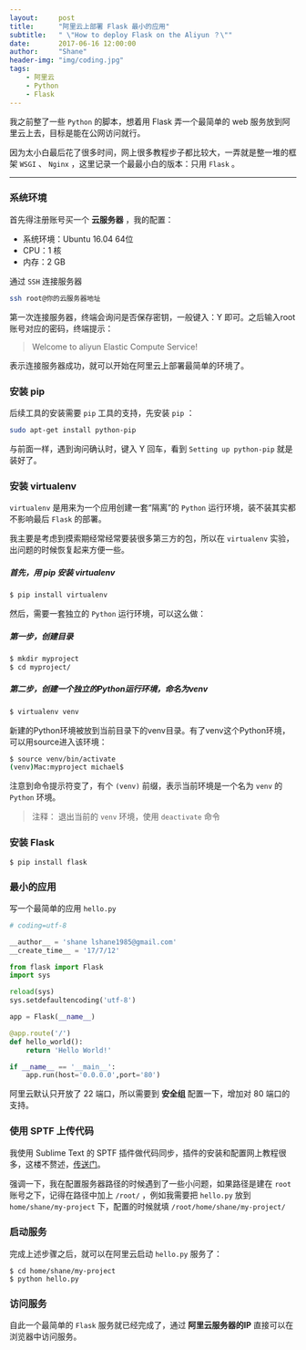 ```yaml
---
layout:     post
title:      "阿里云上部署 Flask 最小的应用"
subtitle:   " \"How to deploy Flask on the Aliyun ？\""
date:       2017-06-16 12:00:00
author:     "Shane"
header-img: "img/coding.jpg"
tags:
    - 阿里云
    - Python
    - Flask
---
```



我之前整了一些 `Python` 的脚本，想着用 Flask 弄一个最简单的 web 服务放到阿里云上去，目标是能在公网访问就行。

因为太小白最后花了很多时间，网上很多教程步子都比较大，一弄就是整一堆的框架 `WSGI` 、 `Nginx`  ，这里记录一个最最小白的版本：只用 `Flask` 。

---

### 系统环境

首先得注册账号买一个 __云服务器__ ，我的配置：

- 系统环境：Ubuntu 16.04 64位
- CPU：1 核
- 内存：2 GB

通过 `SSH` 连接服务器

```zsh
ssh root@你的云服务器地址
```

第一次连接服务器，终端会询问是否保存密钥，一般键入：Y 即可。之后输入root账号对应的密码，终端提示：

>Welcome to aliyun Elastic Compute Service!

表示连接服务器成功，就可以开始在阿里云上部署最简单的环境了。 

### 安装 pip

后续工具的安装需要 `pip` 工具的支持，先安装 `pip` ：

```zsh
sudo apt-get install python-pip
```

与前面一样，遇到询问确认时，键入 Y 回车，看到 `Setting up python-pip` 就是装好了。

### 安装 virtualenv

`virtualenv`  是用来为一个应用创建一套“隔离”的 `Python` 运行环境，装不装其实都不影响最后 `Flask` 的部署。

我主要是考虑到摸索期经常经常要装很多第三方的包，所以在 `virtualenv` 实验，出问题的时候恢复起来方便一些。

##### 首先，用 pip 安装 virtualenv

```zsh
$ pip install virtualenv
```

然后，需要一套独立的 `Python` 运行环境，可以这么做：

##### 第一步，创建目录

```zsh
$ mkdir myproject
$ cd myproject/
```

##### 第二步，创建一个独立的Python运行环境，命名为venv

```zsh
$ virtualenv venv
```

新建的Python环境被放到当前目录下的venv目录。有了venv这个Python环境，可以用source进入该环境：

```zsh
$ source venv/bin/activate
(venv)Mac:myproject michael$
```

注意到命令提示符变了，有个 `(venv)` 前缀，表示当前环境是一个名为 `venv` 的 `Python` 环境。

>注释： 退出当前的 `venv` 环境，使用 `deactivate` 命令

### 安装 Flask

```
$ pip install flask
```

### 最小的应用

写一个最简单的应用 `hello.py`

```python
# coding=utf-8

__author__ = 'shane lshane1985@gmail.com'
__create_time__ = '17/7/12'

from flask import Flask
import sys

reload(sys)
sys.setdefaultencoding('utf-8')

app = Flask(__name__)

@app.route('/')
def hello_world():
    return 'Hello World!'

if __name__ == '__main__':
    app.run(host='0.0.0.0',port='80')
```

阿里云默认只开放了 22 端口，所以需要到 __安全组__ 配置一下，增加对 80 端口的支持。

### 使用 SPTF 上传代码

我使用 Sublime Text 的 SPTF 插件做代码同步，插件的安装和配置网上教程很多，这楼不赘述，[传送门](http://www.jianshu.com/p/8e557deee70a)。

强调一下，我在配置服务器路径的时候遇到了一些小问题，如果路径是建在 `root` 账号之下，记得在路径中加上 `/root/` ，例如我需要把 `hello.py` 放到 `home/shane/my-project` 下，配置的时候就填 `/root/home/shane/my-project/`

### 启动服务

完成上述步骤之后，就可以在阿里云启动 `hello.py` 服务了：

```
$ cd home/shane/my-project
$ python hello.py
```

### 访问服务

自此一个最简单的 `Flask` 服务就已经完成了，通过 __阿里云服务器的IP__ 直接可以在浏览器中访问服务。








